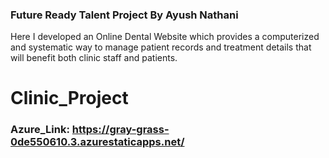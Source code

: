 ### Future Ready Talent Project By Ayush Nathani
Here I developed an Online Dental Website which provides a computerized and systematic way to manage patient records and treatment details that will benefit both clinic staff and patients.
# Clinic_Project
### Azure_Link: https://gray-grass-0de550610.3.azurestaticapps.net/
